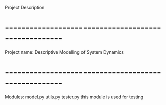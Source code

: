 Project Description
# ----------------------------------------------------
Project name: Descriptive Modelling of System Dynamics
# ----------------------------------------------------
Modules:
    model.py
    utils.py
    tester.py   this module is used for testing
